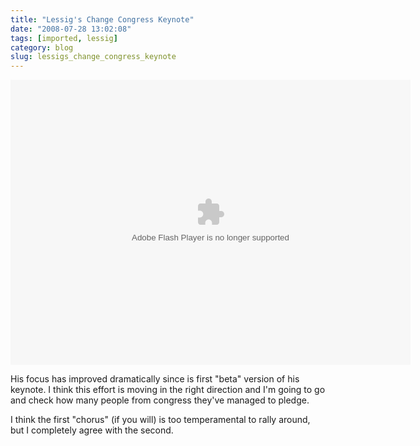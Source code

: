 ```yaml
---
title: "Lessig's Change Congress Keynote"
date: "2008-07-28 13:02:08"
tags: [imported, lessig]
category: blog
slug: lessigs_change_congress_keynote
---
```


<embed src="https://blip.tv/play/rRHElmGK5jM" type="application/x-shockwave-flash" width="640" height="456" allowscriptaccess="always" allowfullscreen="true"></embed>

His focus has improved dramatically since is first "beta" version of his keynote. I think this effort is moving in the right direction and I'm going to go and check how many people from congress they've managed to pledge.

I think the first "chorus" (if you will) is too temperamental to rally around, but I completely agree with the second.
